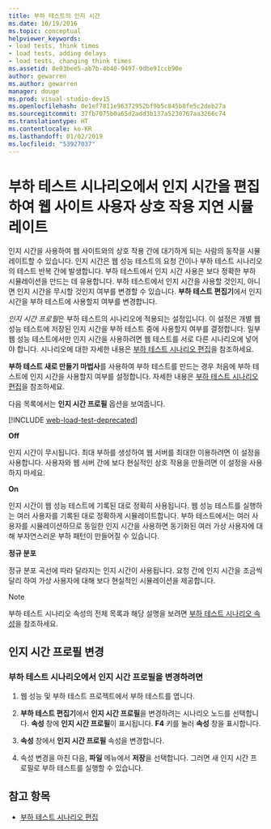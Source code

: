 ```yaml
---
title: 부하 테스트의 인지 시간
ms.date: 10/19/2016
ms.topic: conceptual
helpviewer_keywords:
- load tests, think times
- load tests, adding delays
- load tests, changing think times
ms.assetid: 8e03bee5-ab7b-4b40-9497-9dbe91ccb90e
author: gewarren
ms.author: gewarren
manager: douge
ms.prod: visual-studio-dev15
ms.openlocfilehash: 0e1ef7811e96372952bf9b5c845b8fe5c2deb27a
ms.sourcegitcommit: 37fb7075b0a65d2add3b137a5230767aa3266c74
ms.translationtype: HT
ms.contentlocale: ko-KR
ms.lasthandoff: 01/02/2019
ms.locfileid: "53927037"
---
```

# <a name="edit-think-times-to-simulate-website-human-interaction-delays-in-load-tests-scenarios"></a>부하 테스트 시나리오에서 인지 시간을 편집하여 웹 사이트 사용자 상호 작용 지연 시뮬레이트

인지 시간을 사용하여 웹 사이트와의 상호 작용 간에 대기하게 되는 사람의 동작을 시뮬레이트할 수 있습니다. 인지 시간은 웹 성능 테스트의 요청 간이나 부하 테스트 시나리오의 테스트 반복 간에 발생합니다. 부하 테스트에서 인지 시간 사용은 보다 정확한 부하 시뮬레이션을 만드는 데 유용합니다. 부하 테스트에서 인지 시간을 사용할 것인지, 아니면 인지 시간을 무시할 것인지 여부를 변경할 수 있습니다. **부하 테스트 편집기**에서 인지 시간을 부하 테스트에 사용할지 여부를 변경합니다.

*인지 시간 프로필*은 부하 테스트의 시나리오에 적용되는 설정입니다. 이 설정은 개별 웹 성능 테스트에 저장된 인지 시간을 부하 테스트 중에 사용할지 여부를 결정합니다. 일부 웹 성능 테스트에서만 인지 시간을 사용하려면 웹 테스트를 서로 다른 시나리오에 넣어야 합니다. 시나리오에 대한 자세한 내용은 [부하 테스트 시나리오 편집](../test/edit-load-test-scenarios.md)을 참조하세요.

**부하 테스트 새로 만들기 마법사**를 사용하여 부하 테스트를 만드는 경우 처음에 부하 테스트에 인지 시간을 사용할지 여부를 설정합니다. 자세한 내용은 [부하 테스트 시나리오 편집](../test/edit-load-test-scenarios.md)을 참조하세요.

다음 목록에서는 **인지 시간 프로필** 옵션을 보여줍니다.

[!INCLUDE [web-load-test-deprecated](includes/web-load-test-deprecated.md)]

**Off**

인지 시간이 무시됩니다. 최대 부하를 생성하여 웹 서버를 최대한 이용하려면 이 설정을 사용합니다. 사용자와 웹 서버 간에 보다 현실적인 상호 작용을 만들려면 이 설정을 사용하지 마세요.

**On**

인지 시간이 웹 성능 테스트에 기록된 대로 정확히 사용됩니다. 웹 성능 테스트를 실행하는 여러 사용자를 기록된 대로 정확하게 시뮬레이트합니다. 부하 테스트에서는 여러 사용자를 시뮬레이션하므로 동일한 인지 시간을 사용하면 동기화된 여러 가상 사용자에 대해 부자연스러운 부하 패턴이 만들어질 수 있습니다.

**정규 분포**

정규 분포 곡선에 따라 달라지는 인지 시간이 사용됩니다. 요청 간에 인지 시간을 조금씩 달리 하여 가상 사용자에 대해 보다 현실적인 시뮬레이션을 제공합니다.

> [!NOTE]
> 부하 테스트 시나리오 속성의 전체 목록과 해당 설명을 보려면 [부하 테스트 시나리오 속성](../test/load-test-scenario-properties.md)을 참조하세요.

## <a name="change-the-think-profile"></a>인지 시간 프로필 변경

### <a name="to-change-a-think-profile-in-a-load-test-scenario"></a>부하 테스트 시나리오에서 인지 시간 프로필을 변경하려면

1.  웹 성능 및 부하 테스트 프로젝트에서 부하 테스트를 엽니다.

2.  **부하 테스트 편집기**에서 **인지 시간 프로필**을 변경하려는 시나리오 노드를 선택합니다. **속성** 창에 **인지 시간 프로필**이 표시됩니다. **F4** 키를 눌러 **속성** 창을 표시합니다.

3.  **속성** 창에서 **인지 시간 프로필** 속성을 변경합니다.

4.  속성 변경을 마친 다음, **파일** 메뉴에서 **저장**을 선택합니다. 그러면 새 인지 시간 프로필로 부하 테스트를 실행할 수 있습니다.

## <a name="see-also"></a>참고 항목

- [부하 테스트 시나리오 편집](../test/edit-load-test-scenarios.md)